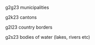 g2g23 municipalities

g2k23 cantons

g2l23 country borders

g2s23 bodies of water (lakes, rivers etc)
